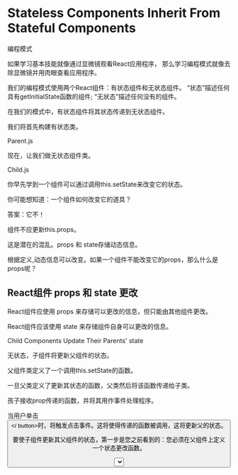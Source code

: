 # Stateless Components Inherit From Stateful Components



编程模式


如果学习基本技能就像通过显微镜观看React应用程序，
那么学习编程模式就像去除显微镜并用肉眼查看应用程序。


我们的编程模式使用两个React组件：有状态组件和无状态组件。
“状态”描述任何具有getInitialState函数的组件; 
“无状态”描述任何没有的组件。

在我们的模式中，有状态组件将其状态传递到无状态组件。

我们将首先构建有状态类。

Parent.js

现在，让我们做无状态组件类。

Child.js 


你早先学到一个组件可以通过调用this.setState来改变它的状态。

你可能想知道：一个组件如何改变它的道具？


答案：它不！

组件不应更新this.props。


这是潜在的混乱。props 和 state存储动态信息。

根据定义,动态信息可以改变。如果一个组件不能改变它的props，那么什么是props呢？



## React组件 props 和 state 更改

React组件应使用 props 来存储可以更改的信息，但只能由其他组件更改。

React组件应该使用 state 来存储组件自身可以更改的信息。





Child Components Update Their Parents' state


无状态，子组件将更新父组件的状态。

父组件类定义了一个调用this.setState的函数。

一旦父类定义了更新其状态的函数，父类然后将该函数传递给子类。


孩子接收prop传递的函数，并将其用作事件处理程序。

当用户单击<button></ button>时，将触发点击事件。这将使得传递的函数被调用，这将更新父的状态。



要使子组件更新其父组件的状态，第一步是您之前看到的：您必须在父组件上定义一个状态更改函数。



<select id="great-names" onChange={this.props.onChange}>

this.props.onChange

此函数需要传递一个新名称作为参数，才能正常工作。


changeName: function (newName) {
  this.setState({
    name: newName
  });
}

当用户选择一个新的下拉项目时，它将调用changeName，但它不会传递正确的参数！
而不是传递一个新的名称，它将传递一个事件对象，所有事件监听器都做。


当在React中传递事件处理程序时，这是一个常见的问题！解决方案是定义另一个函数。



这个新函数应该将事件对象作为参数，从该事件对象中提取所需的名称，然后调用事件处理程序，传递提取的名称！


无状态组件更新他们父母的状态是一个React模式，你会看到越来越多。



为了使changeName工作，this.setState中的“this”必须是Parent类的指令对象。

您尝试设置<Parent />的状态，而不是某种其他类型的组件的状态。

当函数被调用时，而不是当函数被定义时，this 的含义被确定。


自动绑定允许您将函数作为prop传递，函数体中的任何this值将自动引用在定义函数时引用的任何值。没有约束的担心！


https://facebook.github.io/react/blog/2013/07/02/react-v0-4-autobind-by-default.html


Autobind 


http://bonsaiden.github.io/JavaScript-Garden/zh/
https://bonsaiden.github.io/JavaScript-Garden/#function.this


https://github.com/BonsaiDen/JavaScript-Garden/tree/master/doc/zh


https://www.codecademy.com/en/courses/react-102/lessons/child-updates-sibling/exercises/child-updates-sibling-intro?action=lesson_resume&link_content_target=interstitial_lesson


Child Components Update Their Siblings' props






